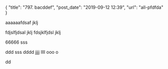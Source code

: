 {
    "title": "797. bacddef",
    "post_date": "2019-09-12 12:39",
    "url": "all-pfdfda"
}




aaaaaafdsaf  jklj

fdjslfjdsal  jklj
fdsjklfjdsl  jklj

<!--
{
    "title": "797. bacddef",
    "post_date": "2019-09-12 12:39",
    "url": "all-pfdfda"
}
-->
66666
sss

ddd
sss
dddd jjjj llll ooo o


dd
